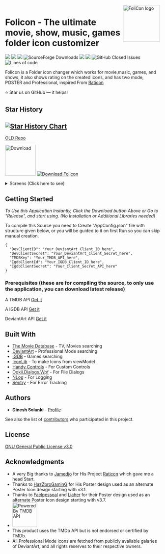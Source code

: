<a href="https://dineshsolanki.github.io/FoliCon/">
    <img src="https://github.com/dinesh-solanki/Project-Assets/blob/master/Folicon/folicon Icon.png" alt="FoliCon logo" title="FoliCon" align="right" height="120" />
</a>

# Folicon - The ultimate movie, show, music, games folder icon customizer

<img src="https://img.shields.io/github/commits-since/DineshSolanki/Folicon/latest/master"> <img src="https://img.shields.io/github/repo-size/dinesh-solanki/folicon.svg?logo=FoliconRepoSize"> <img src="https://img.shields.io/github/downloads/dineshsolanki/FoliCon/total?color=blue&style=plastic"> ![SourceForge Downloads](https://img.shields.io/sourceforge/dt/FoliCon)
 <img src="https://img.shields.io/github/last-commit/dinesh-solanki/folicon.svg?logo=FoliconLastCommit"> <img src="https://img.shields.io/github/issues/DineshSolanki/Folicon"> <img alt="GitHub Closed Issues" src="https://img.shields.io/github/issues-closed/DineshSolanki/FoliCon" /> ![Lines of code](https://sloc.xyz/github/DineshSolanki/FoliCon)

Folicon is a Folder icon changer which works for movie,music, games, and shows, it also shows rating on the created icons, and has two mode, POSTER and Professional, inspired From [Raticon](https://github.com/Jamedjo/Raticon)

:star: Star us on GitHub — it helps!
## Star History

[![Star History Chart](https://api.star-history.com/svg?repos=DineshSolanki/FoliCon&type=Date)](https://star-history.com/#DineshSolanki/FoliCon&Date)
--
[OLD Repo](https://github.com/DineshSolanki/FoliCon/tree/f2cfc75414dcb8953793f2af833ed49fd496064e)

[<img height=100  alt="Download" src="https://user-images.githubusercontent.com/15937452/61147148-51575280-a4f9-11e9-953e-3989e58ed067.png" />](https://github.com/dinesh-solanki/Folicon/releases/latest) [![Download Folicon](https://a.fsdn.com/con/app/sf-download-button)](https://sourceforge.net/projects/folicon/files/latest/download)

<details>
  <summary>Screens (Click here to see) </summary>
    
![Before](https://github.com/dinesh-solanki/Project-Assets/blob/master/Folicon/before.png)
![After](https://github.com/dinesh-solanki/Project-Assets/blob/master/Folicon/after.jpg)
![Searching](https://github.com/dinesh-solanki/Project-Assets/blob/master/Folicon/searchingpro.jpg)
![PosterSearch](https://github.com/dinesh-solanki/Project-Assets/blob/master/Folicon/posterresult.jpg)
![DDownloading](https://github.com/dinesh-solanki/Project-Assets/blob/master/Folicon/downloading.png)
![Folicon](https://github.com/dinesh-solanki/Project-Assets/blob/master/Folicon/mainview.png)
![FoliconCustomIcon](https://github.com/dinesh-solanki/Project-Assets/blob/master/Folicon/customiconsetter.png)
</details>


## Getting Started
*To Use this Application Instantly, Click the Download button Above or Go to "Release", and start using. (No Installation or Additional Libraries needed)*

To compile this Source you need to Create "AppConfig.json" file with structure given below, or you will be guided to it on first Run so you can skip manual creation.
```
{
  "DevClientID": "Your_DeviantArt_Client_ID_here",
  "DevClientSecret": "Your_DeviantArt_Client_Secret_here",
  "TMDBKey": "Your_TMDB_API_here",
  "IgdbClientId": "Your_IGDB_Client_ID_here",
  "IgdbClientSecret": "Your_Client_Secret_API_here"
}
```
### Prerequisites (these are for compiling the source, to only use the application, you can download latest release)
A TMDB API [Get it](https://www.themoviedb.org/settings/api)

A IGDB API [Get it](https://api.igdb.com/)

DeviantArt API [Get it](https://www.deviantart.com/developers/register)

## Built With

* [The Movie Database](https://www.themoviedb.org/) - TV, Movies searching
* [DeviantArt](https://www.deviantart.com/) - Professional Mode searching
* [IGDB](https://www.igdb.com/) - Games searching
* [IconLib](https://www.codeproject.com/Articles/16178/IconLib-Icons-Unfolded-MultiIcon-and-Windows-Vista) - To make Icons from viewModel
* [Handy Controls](https://github.com/ghost1372/HandyControls) - For Custom Controls
* [Ookii.Dialogs.Wpf](https://github.com/caioproiete/ookii-dialogs-wpf) - For File Dialogs
* [NLog](https://nlog-project.org/) - For Logging
* [Sentry](https://sentry.io) -  For Error Tracking

## Authors

* **Dinesh Solanki** - [Profile](https://github.com/dineshsolanki)

See also the list of [contributors](https://github.com/dineshsolanki/Folicon/graphs/contributors) who participated in this project.

## License
[GNU General Public License v3.0](https://github.com/DineshSolanki/FoliCon/blob/master/LICENSE)

## Acknowledgments

* A very Big thanks to [Jamedjo](https://github.com/Jamedjo) for His Project [Raticon](http://jamedjo.github.io/Raticon) which gave me a head Start.
* Thanks to [HazZbroGaminG](https://www.deviantart.com/hazzbrogaming) for His Poster design used as an alternate Poster Icon design starting with v3.1.
* Thanks to [Faelpessoal](https://www.deviantart.com/faelpessoal) and [Liaher](https://www.deviantart.com/liaher) for their Poster design used as an alternate Poster Icon design starting with v3.7.
* <img height=80 alt="Powered By TMDB API" src="https://github.com/dinesh-solanki/Project-Assets/blob/master/Folicon/tmdbblack.png" />
* This product uses the TMDb API but is not endorsed or certified by TMDb.
* All Professional Mode icons are fetched from publicly available galaries of DeviantArt, and all rights reserves to their respective owners.

